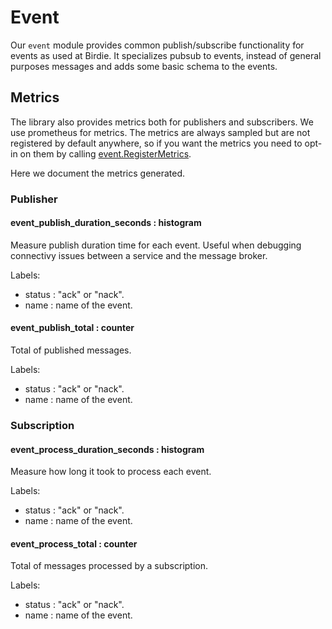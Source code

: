 # Event

Our `event` module provides common publish/subscribe functionality for events as used at Birdie.
It specializes pubsub to events, instead of general purposes messages and adds some basic schema
to the events.

## Metrics

The library also provides metrics both for publishers and subscribers. We use prometheus for metrics.
The metrics are always sampled but are not registered by default anywhere, so if you want the metrics
you need to opt-in on them by calling [event.RegisterMetrics](TODO_LINK).

Here we document the metrics generated.

### Publisher

#### event_publish_duration_seconds : histogram

Measure publish duration time for each event.
Useful when debugging connectivy issues between a service and the message broker.

Labels:

* status : "ack" or "nack".
* name : name of the event.

#### event_publish_total : counter

Total of published messages.

Labels:

* status : "ack" or "nack".
* name : name of the event.

### Subscription

#### event_process_duration_seconds : histogram

Measure how long it took to process each event.

Labels:

* status : "ack" or "nack".
* name : name of the event.

#### event_process_total : counter

Total of messages processed by a subscription.

Labels:

* status : "ack" or "nack".
* name : name of the event.
